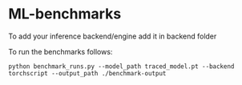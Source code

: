 # ML-benchmarks

To add your inference backend/engine add it in backend folder

To run the benchmarks follows:

```
python benchmark_runs.py --model_path traced_model.pt --backend torchscript --output_path ./benchmark-output

```
